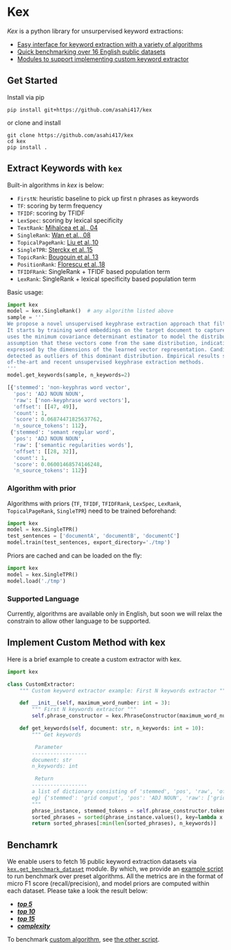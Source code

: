 # Kex
*Kex* is a python library for unsurpervised keyword extractions: 
- [Easy interface for keyword extraction with a variety of algorithms](#extract-keywords-with-kex)
- [Quick benchmarking over 16 English public datasets](#benchamrk)
- [Modules to support implementing custom keyword extractor](#implement-custom-method-with-kex)

## Get Started
Install via pip
```shell script
pip install git+https://github.com/asahi417/kex
```

or clone and install

```shell script
git clone https://github.com/asahi417/kex
cd kex
pip install .
```

## Extract Keywords with `kex`
Built-in algorithms in *kex* is below:
- `FirstN`: heuristic baseline to pick up first n phrases as keywords 
- `TF`: scoring by term frequency
- `TFIDF`: scoring by TFIDF
- `LexSpec`: scoring by lexical specificity
- `TextRank`: [Mihalcea et al., 04](https://web.eecs.umich.edu/~mihalcea/papers/mihalcea.emnlp04.pdf)
- `SingleRank`: [Wan et al., 08](https://aclanthology.info/pdf/C/C08/C08-1122.pdf)
- `TopicalPageRank`: [Liu et al.,10](http://nlp.csai.tsinghua.edu.cn/~lzy/publications/emnlp2010.pdf)
- `SingleTPR`: [Sterckx et al.,15](https://core.ac.uk/download/pdf/55828317.pdf)
- `TopicRank`: [Bougouin et al.,13](http://www.aclweb.org/anthology/I13-1062)
- `PositionRank`: [Florescu et al.,18](http://people.cs.ksu.edu/~ccaragea/papers/acl17.pdf)
- `TFIDFRank`: SingleRank + TFIDF based population term
- `LexRank`: SingleRank + lexical specificity based population term

Basic usage:

```python
import kex
model = kex.SingleRank()  # any algorithm listed above
sample = '''
We propose a novel unsupervised keyphrase extraction approach that filters candidate keywords using outlier detection.
It starts by training word embeddings on the target document to capture semantic regularities among the words. It then
uses the minimum covariance determinant estimator to model the distribution of non-keyphrase word vectors, under the
assumption that these vectors come from the same distribution, indicative of their irrelevance to the semantics
expressed by the dimensions of the learned vector representation. Candidate keyphrases only consist of words that are
detected as outliers of this dominant distribution. Empirical results show that our approach outperforms state
of-the-art and recent unsupervised keyphrase extraction methods.
'''
model.get_keywords(sample, n_keywords=2)

[{'stemmed': 'non-keyphras word vector',
  'pos': 'ADJ NOUN NOUN',
  'raw': ['non-keyphrase word vectors'],
  'offset': [[47, 49]],
  'count': 1,
  'score': 0.06874471825637762,
  'n_source_tokens': 112},
 {'stemmed': 'semant regular word',
  'pos': 'ADJ NOUN NOUN',
  'raw': ['semantic regularities words'],
  'offset': [[28, 32]],
  'count': 1,
  'score': 0.06001468574146248,
  'n_source_tokens': 112}]
```

### Algorithm with prior
Algorithms with priors (`TF`, `TFIDF`, `TFIDFRank`, `LexSpec`, `LexRank`, `TopicalPageRank`, `SingleTPR`) need to be trained beforehand:

```python
import kex
model = kex.SingleTPR()
test_sentences = ['documentA', 'documentB', 'documentC']
model.train(test_sentences, export_directory='./tmp')
``` 

Priors are cached and can be loaded on the fly:
```python
import kex
model = kex.SingleTPR()
model.load('./tmp')
```

### Supported Language
Currently, algorithms are available only in English, but soon we will relax the constrain to allow other language to be supported.

## Implement Custom Method with kex
Here is a brief example to create a custom extractor with kex.

```python
import kex

class CustomExtractor:
    """ Custom keyword extractor example: First N keywords extractor """

    def __init__(self, maximum_word_number: int = 3):
        """ First N keywords extractor """
        self.phrase_constructor = kex.PhraseConstructor(maximum_word_number=maximum_word_number)

    def get_keywords(self, document: str, n_keywords: int = 10):
        """ Get keywords

         Parameter
        ------------------
        document: str
        n_keywords: int

         Return
        ------------------
        a list of dictionary consisting of 'stemmed', 'pos', 'raw', 'offset', 'count'.
        eg) {'stemmed': 'grid comput', 'pos': 'ADJ NOUN', 'raw': ['grid computing'], 'offset': [[11, 12]], 'count': 1}
        """
        phrase_instance, stemmed_tokens = self.phrase_constructor.tokenize_and_stem_and_phrase(document)
        sorted_phrases = sorted(phrase_instance.values(), key=lambda x: x['offset'][0][0])
        return sorted_phrases[:min(len(sorted_phrases), n_keywords)]

```

## Benchamrk
We enable users to fetch 16 public keyword extraction datasets via 
[`kex.get_benchmark_dataset`](./kex/_get_dataset.py) module.
By which, we provide an [example script](./examples/benchmark.py) to run benchmark over preset algorithms.
All the metrics are in the format of micro F1 score (recall/precision), and model priors are 
computed within each dataset.
Please take a look the result below:

- [***top 5***](./benchmark/full-result.5.csv)
- [***top 10***](./benchmark/full-result.10.csv) 
- [***top 15***](./benchmark/full-result.15.csv)
- [***complexity***](./benchmark/full-result.time.csv) 

To benchmark [custom algorithm](#implement-custom-method-with-kex), see [the other script](./examples/benchmark_custom_model.py).

